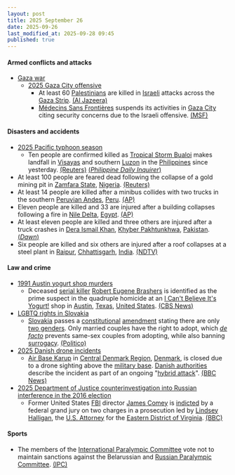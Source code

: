 ```yaml
---
layout: post
title: 2025 September 26
date: 2025-09-26
last_modified_at: 2025-09-28 09:45
published: true
---
```



#### Armed conflicts and attacks

* [Gaza war](https://en.wikipedia.org/wiki/Gaza_war "Gaza war")
  * [2025 Gaza City offensive](https://en.wikipedia.org/wiki/2025_Gaza_City_offensive "2025 Gaza City offensive")
    * At least 60 [Palestinians](https://en.wikipedia.org/wiki/Palestinians "Palestinians") are killed in [Israeli](https://en.wikipedia.org/wiki/Israel_Defense_Forces "Israel Defense Forces") attacks across the [Gaza Strip](https://en.wikipedia.org/wiki/Gaza_Strip "Gaza Strip"). [(Al Jazeera)](https://www.aljazeera.com/news/liveblog/2025/9/26/live-israel-kills-at-least-10-palestinians-as-gaza-attacks-resume)
    * [Médecins Sans Frontières](https://en.wikipedia.org/wiki/M%C3%A9decins_Sans_Fronti%C3%A8res "Médecins Sans Frontières") suspends its activities in [Gaza City](https://en.wikipedia.org/wiki/Gaza_City "Gaza City") citing security concerns due to the Israeli offensive. [(MSF)](https://www.msf.org/msf-forced-suspend-activities-amid-israeli-offensive-gaza-city)

#### Disasters and accidents

* [2025 Pacific typhoon season](https://en.wikipedia.org/wiki/2025_Pacific_typhoon_season "2025 Pacific typhoon season")
  * Ten people are confirmed killed as [Tropical Storm Bualoi](https://en.wikipedia.org/wiki/Typhoon_Bualoi_%282025%29 "Typhoon Bualoi (2025)") makes landfall in [Visayas](https://en.wikipedia.org/wiki/Visayas "Visayas") and southern [Luzon](https://en.wikipedia.org/wiki/Luzon "Luzon") in the [Philippines](https://en.wikipedia.org/wiki/Philippines "Philippines") since yesterday. [(Reuters)](https://www.reuters.com/business/environment/least-three-dead-tropical-storm-bualoi-sweeps-through-philippines-2025-09-26/) [(*Philippine Daily Inquirer*)](https://newsinfo.inquirer.net/2116095/7-fatalities-reported-in-biliran-bringing-opong-death-toll-to-10)
* At least 100 people are feared dead following the collapse of a gold mining pit in [Zamfara State](https://en.wikipedia.org/wiki/Zamfara_State "Zamfara State"), [Nigeria](https://en.wikipedia.org/wiki/Nigeria "Nigeria"). [(Reuters)](https://www.reuters.com/world/africa/least-100-feared-dead-northwest-nigeria-gold-mine-collapse-locals-say-2025-09-26/)
* At least 14 people are killed after a minibus collides with two trucks in the southern [Peruvian Andes](https://en.wikipedia.org/wiki/Peruvian_Andes "Peruvian Andes"), [Peru](https://en.wikipedia.org/wiki/Peru "Peru"). [(AP)](https://apnews.com/video/bus-crash-in-peru-kills-at-least-14-people-8c0011a90f514ad9ada7de1a4f11b4be)
* Eleven people are killed and 33 are injured after a building collapses following a fire in [Nile Delta](https://en.wikipedia.org/wiki/Nile_Delta "Nile Delta"), [Egypt](https://en.wikipedia.org/wiki/Egypt "Egypt"). [(AP)](https://apnews.com/article/fire-textile-dye-business-gharbia-nile-delta-firefighters-2806f2c58e632ee2b933791bce1e5010)
* At least eleven people are killed and three others are injured after a truck crashes in [Dera Ismail Khan](https://en.wikipedia.org/wiki/Dera_Ismail_Khan "Dera Ismail Khan"), [Khyber Pakhtunkhwa](https://en.wikipedia.org/wiki/Khyber_Pakhtunkhwa "Khyber Pakhtunkhwa"), [Pakistan](https://en.wikipedia.org/wiki/Pakistan "Pakistan"). [(*Dawn*)](https://www.dawn.com/news/1944745/at-least-11-dead-3-wounded-as-truck-crashes-in-kps-di-khan-rescue-1122)
* Six people are killed and six others are injured after a roof collapses at a steel plant in [Raipur](https://en.wikipedia.org/wiki/Raipur "Raipur"), [Chhattisgarh](https://en.wikipedia.org/wiki/Chhattisgarh "Chhattisgarh"), [India](https://en.wikipedia.org/wiki/India "India"). [(NDTV)](https://www.ndtv.com/india-news/6-dead-6-injured-as-roof-of-structure-in-chhattisgarh-steel-plant-collapses-cops-9350709)

#### Law and crime

* [1991 Austin yogurt shop murders](https://en.wikipedia.org/wiki/1991_Austin_yogurt_shop_murders "1991 Austin yogurt shop murders")
  * Deceased [serial killer](https://en.wikipedia.org/wiki/Serial_killer "Serial killer") [Robert Eugene Brashers](https://en.wikipedia.org/wiki/Robert_Eugene_Brashers "Robert Eugene Brashers") is identified as the prime suspect in the quadruple homicide at an [I Can't Believe It's Yogurt!](https://en.wikipedia.org/wiki/I_Can%27t_Believe_It%27s_Yogurt%21 "I Can't Believe It's Yogurt!") shop in [Austin](https://en.wikipedia.org/wiki/Austin%2C_Texas "Austin, Texas"), [Texas](https://en.wikipedia.org/wiki/Texas "Texas"), [United States](https://en.wikipedia.org/wiki/United_States "United States"). [(CBS News)](https://www.cbsnews.com/news/suspect-identified-in-infamous-texas-yogurt-shop-murder-case-48-hours/)
* [LGBTQ rights in Slovakia](https://en.wikipedia.org/wiki/LGBTQ_rights_in_Slovakia "LGBTQ rights in Slovakia")
  * [Slovakia](https://en.wikipedia.org/wiki/Slovakia "Slovakia") passes a [constitutional](https://en.wikipedia.org/wiki/Constitution_of_Slovakia "Constitution of Slovakia") [amendment](https://en.wikipedia.org/wiki/Constitution_of_Slovakia#Amendments "Constitution of Slovakia") stating there are only [two genders](https://en.wikipedia.org/wiki/Gender_binary "Gender binary"). Only married couples have the right to adopt, which *[de facto](https://en.wikipedia.org/wiki/De_facto "De facto")* prevents same-sex couples from adopting, while also banning [surrogacy](https://en.wikipedia.org/wiki/Surrogacy "Surrogacy"). [(Politico)](https://www.politico.eu/article/slovakia-two-gender-constitution-male-female/)
* [2025 Danish drone incidents](https://en.wikipedia.org/wiki/2025_Danish_drone_incidents "2025 Danish drone incidents")
  * [Air Base Karup](https://en.wikipedia.org/wiki/Air_Base_Karup "Air Base Karup") in [Central Denmark Region](https://en.wikipedia.org/wiki/Central_Denmark_Region "Central Denmark Region"), [Denmark](https://en.wikipedia.org/wiki/Denmark "Denmark"), is closed due to a drone sighting above the [military base](https://en.wikipedia.org/wiki/Military_base "Military base"). [Danish authorities](https://en.wikipedia.org/wiki/Cabinet_of_Denmark "Cabinet of Denmark") describe the incident as part of an ongoing "[hybrid attack](https://en.wikipedia.org/wiki/Hybrid_warfare "Hybrid warfare")". [(BBC News)](https://www.bbc.com/news/articles/c3rvzdq93yro)
* [2025 Department of Justice counterinvestigation into Russian interference in the 2016 election](https://en.wikipedia.org/wiki/2025_Department_of_Justice_counterinvestigation_into_Russian_interference_in_the_2016_election "2025 Department of Justice counterinvestigation into Russian interference in the 2016 election")
  * Former United States [FBI](https://en.wikipedia.org/wiki/FBI "FBI") director [James Comey](https://en.wikipedia.org/wiki/James_Comey "James Comey") is [indicted](https://en.wikipedia.org/wiki/James_Comey#Federal_indictment "James Comey") by a federal grand jury on two charges in a prosecution led by [Lindsey Halligan](https://en.wikipedia.org/wiki/Lindsey_Halligan "Lindsey Halligan"), the [U.S. Attorney](https://en.wikipedia.org/wiki/United_States_Attorney "United States Attorney") for the [Eastern District of Virginia](https://en.wikipedia.org/wiki/United_States_District_Court_for_the_Eastern_District_of_Virginia "United States District Court for the Eastern District of Virginia"). [(BBC)](https://www.bbc.com/news/articles/cy50ggv35zpo)

#### Sports

* The members of the [International Paralympic Committee](https://en.wikipedia.org/wiki/International_Paralympic_Committee "International Paralympic Committee") vote not to maintain sanctions against the Belarussian and [Russian Paralympic Committee](https://en.wikipedia.org/wiki/Russian_Paralympic_Committee "Russian Paralympic Committee"). [(IPC)](https://www.paralympic.org/news/ipc-members-vote-not-maintain-npc-belarus-and-npc-russia-s-partial-suspensions)
